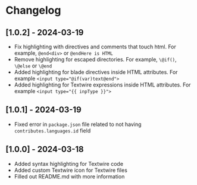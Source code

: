 # Changelog

## [1.0.2] - 2024-03-19

- Fix highlighting with directives and comments that touch html. For example, `@end<div>` or `@endHere is HTML`
- Remove highlighting for escaped directories. For example, `\@if()`, `\@else` or `\@end`
- Added highlighting for blade directives inside HTML attributes. For example `<input type="@if(var)text@end">`
- Added highlighting for Textwire expressions inside HTML attributes. For example `<input type="{{ inpType }}">`

## [1.0.1] - 2024-03-19

- Fixed error in `package.json` file related to not having `contributes.languages.id` field

## [1.0.0] - 2024-03-18

- Added syntax highlighting for Textwire code
- Added custom Textwire icon for Textwire files
- Filled out README.md with more information